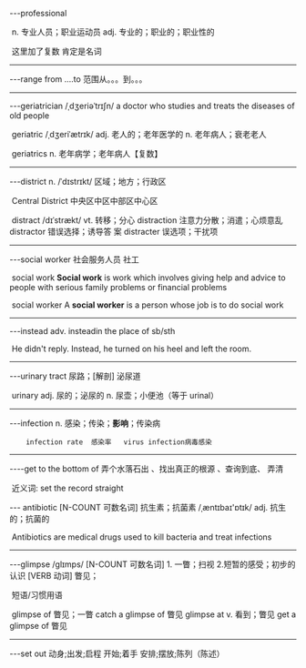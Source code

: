 ---professional 

​		n. 专业人员；职业运动员  adj. 专业的；职业的；职业性的

​		这里加了复数 肯定是名词

------

---range from ....to    范围从。。。到。。。

----------------

---geriatrician   /ˌdʒeriəˈtrɪʃn/      a doctor who studies and treats the diseases of old people

​		geriatric   /ˌdʒeriˈætrɪk/    adj. 老人的；老年医学的 n. 老年病人；衰老老人 

​		geriatrics n. 老年病学；老年病人【复数】

------

---district n.   /ˈdɪstrɪkt/  区域；地方；行政区

​		Central District 中央区中区中部区中心区  

​		distract  /dɪˈstrækt/ vt. 转移；分心 distraction 注意力分散；消遣；心烦意乱  distractor 错误选择；诱导答		案  	distracter 误选项；干扰项

---

---social worker 社会服务人员 社工

​		social work     **Social work** is work which involves giving help and advice to people with serious family 		problems or financial problems

​		social worker  A **social worker** is a person whose job is to do social work

---

---instead  adv.  insteadin the place of sb/sth

​		He didn't reply. Instead, he turned on his heel and left the room. 

----

---urinary tract 尿路；[解剖] 泌尿道

​		urinary   adj. 尿的；泌尿的 n. 尿壶；小便池（等于 urinal） 

---

---infection n. 感染；传染；**影响**；传染病

 		infection rate  感染率   virus infection病毒感染

---

----get to the bottom of  弄个水落石出 、找出真正的根源 、查询到底、 弄清

​	近义词: set the record straight

--- antibiotic  [N-COUNT 可数名词] 抗生素；抗菌素 /ˌæntɪbaɪ'ɒtɪk/ adj. 抗生的；抗菌的

​		Antibiotics are medical drugs used to kill bacteria and treat infections

---

---glimpse     /ɡlɪmps/    [N-COUNT 可数名词] 1. 一瞥；扫视 2.短暂的感受；初步的认识  [VERB 动词] 瞥见；

​		短语/习惯用语

​			glimpse of 瞥见；一瞥    catch a glimpse of 瞥见  glimpse at v. 看到；瞥见    get a glimpse of 瞥见

---------

---set out  动身;出发;启程  开始;着手 安排;摆放;陈列（陈述）